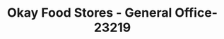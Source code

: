 ---
f_zip-code: 75904
f_state-code: TX
title: Okay Food Stores - General Office-23219
f_phone: 936-634-4648
f_city-only: Lufkin
f_address: 500 Abney Avenue Lufkin
f_location-unique-id: '23219'
slug: okay-food-stores---general-office-23219
updated-on: '2024-05-30T13:46:58.046Z'
created-on: '2024-05-30T13:36:59.803Z'
published-on: '2024-05-30T13:54:32.469Z'
f_city-state: cms/city/lufkin-tx.md
f_company: cms/company/okay-food-stores---general-office.md
f_state: cms/state/texas.md
layout: '[payday-loan].html'
tags: payday-loan
---